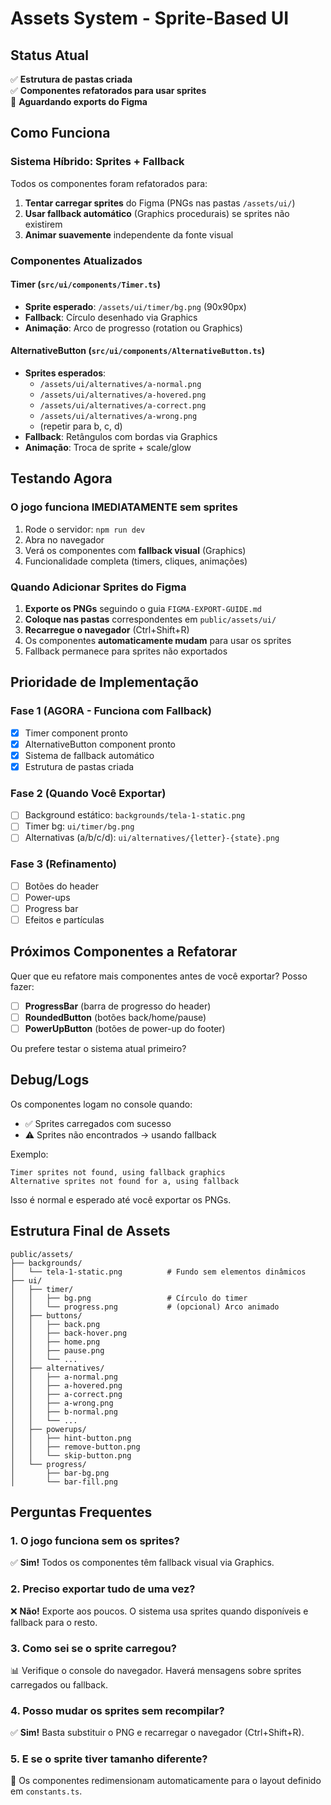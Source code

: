 # Assets System - Sprite-Based UI

## Status Atual

✅ **Estrutura de pastas criada**  
✅ **Componentes refatorados para usar sprites**  
🔄 **Aguardando exports do Figma**  

## Como Funciona

### Sistema Híbrido: Sprites + Fallback

Todos os componentes foram refatorados para:

1. **Tentar carregar sprites** do Figma (PNGs nas pastas `/assets/ui/`)
2. **Usar fallback automático** (Graphics procedurais) se sprites não existirem
3. **Animar suavemente** independente da fonte visual

### Componentes Atualizados

#### Timer (`src/ui/components/Timer.ts`)
- **Sprite esperado**: `/assets/ui/timer/bg.png` (90x90px)
- **Fallback**: Círculo desenhado via Graphics
- **Animação**: Arco de progresso (rotation ou Graphics)

#### AlternativeButton (`src/ui/components/AlternativeButton.ts`)
- **Sprites esperados**:
  - `/assets/ui/alternatives/a-normal.png`
  - `/assets/ui/alternatives/a-hovered.png`
  - `/assets/ui/alternatives/a-correct.png`
  - `/assets/ui/alternatives/a-wrong.png`
  - (repetir para b, c, d)
- **Fallback**: Retângulos com bordas via Graphics
- **Animação**: Troca de sprite + scale/glow

## Testando Agora

### O jogo funciona IMEDIATAMENTE sem sprites

1. Rode o servidor: `npm run dev`
2. Abra no navegador
3. Verá os componentes com **fallback visual** (Graphics)
4. Funcionalidade completa (timers, cliques, animações)

### Quando Adicionar Sprites do Figma

1. **Exporte os PNGs** seguindo o guia `FIGMA-EXPORT-GUIDE.md`
2. **Coloque nas pastas** correspondentes em `public/assets/ui/`
3. **Recarregue o navegador** (Ctrl+Shift+R)
4. Os componentes **automaticamente mudam** para usar os sprites
5. Fallback permanece para sprites não exportados

## Prioridade de Implementação

### Fase 1 (AGORA - Funciona com Fallback)
- [x] Timer component pronto
- [x] AlternativeButton component pronto
- [x] Sistema de fallback automático
- [x] Estrutura de pastas criada

### Fase 2 (Quando Você Exportar)
- [ ] Background estático: `backgrounds/tela-1-static.png`
- [ ] Timer bg: `ui/timer/bg.png`
- [ ] Alternativas (a/b/c/d): `ui/alternatives/{letter}-{state}.png`

### Fase 3 (Refinamento)
- [ ] Botões do header
- [ ] Power-ups
- [ ] Progress bar
- [ ] Efeitos e partículas

## Próximos Componentes a Refatorar

Quer que eu refatore mais componentes antes de você exportar? Posso fazer:

- [ ] **ProgressBar** (barra de progresso do header)
- [ ] **RoundedButton** (botões back/home/pause)
- [ ] **PowerUpButton** (botões de power-up do footer)

Ou prefere testar o sistema atual primeiro?

## Debug/Logs

Os componentes logam no console quando:
- ✅ Sprites carregados com sucesso
- ⚠️ Sprites não encontrados → usando fallback

Exemplo:
```
Timer sprites not found, using fallback graphics
Alternative sprites not found for a, using fallback
```

Isso é normal e esperado até você exportar os PNGs.

## Estrutura Final de Assets

```
public/assets/
├── backgrounds/
│   └── tela-1-static.png          # Fundo sem elementos dinâmicos
├── ui/
│   ├── timer/
│   │   ├── bg.png                 # Círculo do timer
│   │   └── progress.png           # (opcional) Arco animado
│   ├── buttons/
│   │   ├── back.png
│   │   ├── back-hover.png
│   │   ├── home.png
│   │   ├── pause.png
│   │   └── ...
│   ├── alternatives/
│   │   ├── a-normal.png
│   │   ├── a-hovered.png
│   │   ├── a-correct.png
│   │   ├── a-wrong.png
│   │   ├── b-normal.png
│   │   └── ...
│   ├── powerups/
│   │   ├── hint-button.png
│   │   ├── remove-button.png
│   │   └── skip-button.png
│   └── progress/
│       ├── bar-bg.png
│       └── bar-fill.png
```

## Perguntas Frequentes

### 1. O jogo funciona sem os sprites?
✅ **Sim!** Todos os componentes têm fallback visual via Graphics.

### 2. Preciso exportar tudo de uma vez?
❌ **Não!** Exporte aos poucos. O sistema usa sprites quando disponíveis e fallback para o resto.

### 3. Como sei se o sprite carregou?
📊 Verifique o console do navegador. Haverá mensagens sobre sprites carregados ou fallback.

### 4. Posso mudar os sprites sem recompilar?
✅ **Sim!** Basta substituir o PNG e recarregar o navegador (Ctrl+Shift+R).

### 5. E se o sprite tiver tamanho diferente?
🔧 Os componentes redimensionam automaticamente para o layout definido em `constants.ts`.
